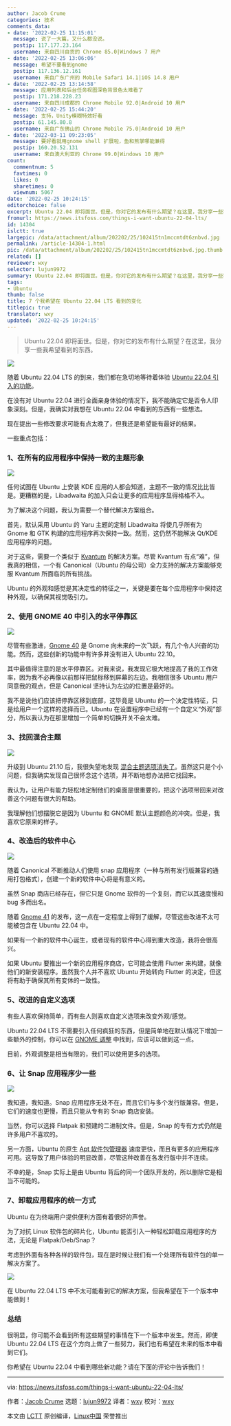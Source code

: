 ```yaml
---
author: Jacob Crume
categories: 技术
comments_data:
- date: '2022-02-25 11:15:01'
  message: 说了一大篇，又什么都没说。
  postip: 117.177.23.164
  username: 来自四川自贡的 Chrome 85.0|Windows 7 用户
- date: '2022-02-25 13:06:06'
  message: 希望不要看到gnome
  postip: 117.136.12.161
  username: 来自广东广州的 Mobile Safari 14.1|iOS 14.8 用户
- date: '2022-02-25 13:14:58'
  message: 应用列表和后台任务视图深色背景色太难看了
  postip: 171.218.228.23
  username: 来自四川成都的 Chrome Mobile 92.0|Android 10 用户
- date: '2022-02-25 15:44:20'
  message: 支持，Unity模糊特效好看
  postip: 61.145.80.8
  username: 来自广东佛山的 Chrome Mobile 75.0|Android 10 用户
- date: '2022-03-11 09:23:05'
  message: 要好看就用gnome shell 扩展啦，鱼和熊掌哪能兼得
  postip: 160.20.52.131
  username: 来自澳大利亚的 Chrome 99.0|Windows 10 用户
count:
  commentnum: 5
  favtimes: 0
  likes: 0
  sharetimes: 0
  viewnum: 5067
date: '2022-02-25 10:24:15'
editorchoice: false
excerpt: Ubuntu 22.04 即将面世。但是，你对它的发布有什么期望？在这里，我分享一些我希望看到的东西。
fromurl: https://news.itsfoss.com/things-i-want-ubuntu-22-04-lts/
id: 14304
islctt: true
largepic: /data/attachment/album/202202/25/102415tn1mccmtdt6znbvd.jpg
permalink: /article-14304-1.html
pic: /data/attachment/album/202202/25/102415tn1mccmtdt6znbvd.jpg.thumb.jpg
related: []
reviewer: wxy
selector: lujun9972
summary: Ubuntu 22.04 即将面世。但是，你对它的发布有什么期望？在这里，我分享一些我希望看到的东西。
tags:
- Ubuntu
thumb: false
title: 7 个我希望在 Ubuntu 22.04 LTS 看到的变化
titlepic: true
translator: wxy
updated: '2022-02-25 10:24:15'
---
```



> 
> Ubuntu 22.04 即将面世。但是，你对它的发布有什么期望？在这里，我分享一些我希望看到的东西。
> 
> 
> 


![](/data/attachment/album/202202/25/102415tn1mccmtdt6znbvd.jpg)


随着 Ubuntu 22.04 LTS 的到来，我们都在急切地等待着体验 [Ubuntu 22.04 引入的功能](https://itsfoss.com/ubuntu-22-04-release-features/)。


在没有对 Ubuntu 22.04 进行全面亲身体验的情况下，我不能确定它是否令人印象深刻。但是，我确实对我想在 Ubuntu 22.04 中看到的东西有一些想法。


现在提出一些修改要求可能有点太晚了，但我还是希望能有最好的结果。


一些重点包括：


### 1、在所有的应用程序中保持一致的主题形象


![](/data/attachment/album/202202/25/102416bok7b2qo7lykyxyb.png)


任何试图在 Ubuntu 上安装 KDE 应用的人都会知道，主题不一致的情况比比皆是。更糟糕的是，Libadwaita 的加入只会让更多的应用程序显得格格不入。


为了解决这个问题，我认为需要一个替代解决方案组合。


首先，默认采用 Ubuntu 的 Yaru 主题的定制 Libadwaita 将使几乎所有为 Gnome 和 GTK 构建的应用程序再次保持一致。然而，这仍然不能解决 Qt/KDE 应用程序的问题。


对于这些，需要一个类似于 [Kvantum](https://github.com/tsujan/Kvantum) 的解决方案。尽管 Kvantum 有点“难”，但我真的相信，一个有 Canonical（Ubuntu 的母公司）全力支持的解决方案能够克服 Kvantum 所面临的所有挑战。


Ubuntu 的外观和感觉是其决定性的特征之一，关键是要在每个应用程序中保持这种外观，以确保其视觉吸引力。


### 2、使用 GNOME 40 中引入的水平停靠区


![](/data/attachment/album/202202/25/102417tcelr9l9r33ucr16.jpg)


尽管有些激进，[Gnome 40](https://news.itsfoss.com/gnome-40-release/) 是 Gnome 向未来的一次飞跃，有几个令人兴奋的功能。然而，这些创新的功能中有许多并没有进入 Ubuntu 22.10。


其中最值得注意的是水平停靠区。对我来说，我发现它极大地提高了我的工作效率，因为我不必再像以前那样把鼠标移到屏幕的左边。我相信很多 Ubuntu 用户同意我的观点，但是 Canonical 坚持认为左边的位置是最好的。


我不是说他们应该把停靠区移到底部，这毕竟是 Ubuntu 的一个决定性特征，只是给用户一个这样的选择而已。Ubuntu 在设置程序中已经有一个自定义“外观”部分，所以我认为在那里增加一个简单的切换开关不会太难。


### 3、找回混合主题


![](/data/attachment/album/202202/25/102418ko997pz6oe0gpopg.png)


升级到 Ubuntu 21.10 后，我很失望地发现 [混合主题选项消失了](https://news.itsfoss.com/ubuntu-21-10-theme-change/)。虽然这只是个小问题，但我确实发现自己很怀念这个选项，并不断地想办法把它找回来。


我认为，让用户有能力轻松地定制他们的桌面是很重要的，把这个选项带回来对改善这个问题有很大的帮助。


我理解他们想摆脱它是因为 Ubuntu 和 GNOME 默认主题颜色的冲突。但是，我喜欢它原来的样子。


### 4、改造后的软件中心


![](/data/attachment/album/202202/25/102419q2kxu5u0k55hktxg.png)


随着 Canonical 不断推动人们使用 snap 应用程序（一种与所有发行版兼容的通用打包格式），创建一个新的软件中心将是有意义的。


虽然 Snap 商店已经存在，但它只是 Gnome 软件的一个复刻，而它以其速度慢和 bug 多而出名。


随着 [Gnome 41](https://news.itsfoss.com/gnome-41-release/) 的发布，这一点在一定程度上得到了缓解，尽管这些改进不太可能被包含在 Ubuntu 22.04 中。


如果有一个新的软件中心诞生，或者现有的软件中心得到重大改造，我将会很高兴。


如果 Ubuntu 要推出一个新的应用程序商店，它可能会使用 Flutter 来构建，就像他们的新安装程序。虽然我个人并不喜欢 Ubuntu 开始转向 Flutter 的决定，但这将有助于确保其所有变体的一致性。


### 5、改进的自定义选项


有些人喜欢保持简单，而有些人则喜欢自定义选项来改变外观/感觉。


Ubuntu 22.04 LTS 不需要引入任何疯狂的东西，但是简单地在默认情况下增加一些额外的控制，你可以在 [GNOME 调整](https://itsfoss.com/gnome-tweak-tool/) 中找到，应该可以做到这一点。


目前，外观调整是相当有限的，我们可以使用更多的选项。


### 6、让 Snap 应用程序少一些


![](/data/attachment/album/202202/25/102420qhp7crjee1oa1jpp.jpg)


我知道，我知道。Snap 应用程序无处不在，而且它们与多个发行版兼容。但是，它们的速度也更慢，而且只能从专有的 Snap 商店安装。


当然，你可以选择 Flatpak 和预建的二进制文件。但是，Snap 的专有方式仍然是许多用户不喜欢的。


另一方面，Ubuntu 的原生 [Apt 软件包管理器](https://itsfoss.com/apt-command-guide/) 速度更快，而且有更多的应用程序可用。这导致了用户体验的明显改善，尽管这种改善在各发行版中并不连续。


不幸的是，Snap 实际上是由 Ubuntu 背后的同一个团队开发的，所以删除它是相当不可能的。


### 7、卸载应用程序的统一方式


Ubuntu 在为终端用户提供便利方面有着很好的声誉。


为了对抗 Linux 软件包的碎片化，Ubuntu 能否引入一种轻松卸载应用程序的方法，无论是 Flatpak/Deb/Snap？


考虑到外面有各种各样的软件包，现在是时候让我们有一个处理所有软件包的单一解决方案了。


![](/data/attachment/album/202202/25/102421gy8befh7398r0gyh.png)


在 Ubuntu 22.04 LTS 中不太可能看到它的解决方案，但我希望在下一个版本中能做到！


### 总结


很明显，你可能不会看到所有这些期望的事情在下一个版本中发生。然而，即使 Ubuntu 22.04 LTS 在这个方向上做了一些努力，我们也有希望在未来的版本中看到它们。


你希望在 Ubuntu 22.04 中看到哪些新功能？请在下面的评论中告诉我们！




---


via: <https://news.itsfoss.com/things-i-want-ubuntu-22-04-lts/>


作者：[Jacob Crume](https://news.itsfoss.com/author/jacob/) 选题：[lujun9972](https://github.com/lujun9972) 译者：[wxy](https://github.com/wxy) 校对：[wxy](https://github.com/wxy)


本文由 [LCTT](https://github.com/LCTT/TranslateProject) 原创编译，[Linux中国](https://linux.cn/) 荣誉推出